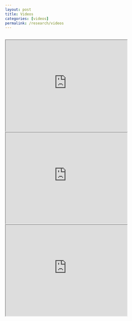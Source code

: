 ```yaml
---
layout: post
title: Videos
categories: [videos]
permalink: /research/videos
---							
```

<div>
<br>
                                    <iframe width="400" height="300" src="https://www.youtube.com/embed/4O2YaGSIp_Q?autoplay=0"></iframe>
                                    <iframe width="400" height="300" src="https://www.youtube.com/embed/VK58GJqiRaQ?autoplay=0"></iframe>
                                        <iframe width="400" height="300" src="https://www.youtube.com/embed/K9FICg86SZ0?autoplay=0"></iframe><br>
								</div>
<!--## HTML Elements-->

<!--Below is just about everything you'll need to style in the theme. Check the source code to see the many embedded elements within paragraphs.-->

<!--# Heading 1-->

<!--## Heading 2-->

<!--### Heading 3-->

<!--#### Heading 4-->

<!--##### Heading 5-->

<!--###### Heading 6-->

<!--### Body text-->



<!--![Smithsonian Image](https://images.unsplash.com/photo-1440635592348-167b1b30296f?crop=entropy&dpr=2&fit=crop&fm=jpg&h=475&ixjsv=2.1.0&ixlib=rb-0.3.5&q=50&w=1250)-->

<!--*This is emphasized*. Donec faucibus. Nunc iaculis suscipit dui. 53 = 125. Water is H2O. Nam sit amet sem. Aliquam libero nisi, imperdiet at, tincidunt nec, gravida vehicula, nisl. The New York Times (That’s a citation). Underline.Maecenas ornare tortor. Donec sed tellus eget sapien fringilla nonummy. Mauris a ante. Suspendisse quam sem, consequat at, commodo vitae, feugiat in, nunc. Morbi imperdiet augue quis tellus.-->

<!--HTML and CSS are our tools. Mauris a ante. Suspendisse quam sem, consequat at, commodo vitae, feugiat in, nunc. Morbi imperdiet augue quis tellus. Praesent mattis, massa quis luctus fermentum, turpis mi volutpat justo, eu volutpat enim diam eget metus.-->

<!--### Blockquotes-->



<!--## List Types-->

<!--### Ordered Lists-->

<!--1. Item one-->
<!--   1. sub item one-->
<!--   2. sub item two-->
<!--   3. sub item three-->
<!--2. Item two-->

<!--### Unordered Lists-->

<!--* Item one-->
<!--* Item two-->
<!--* Item three-->

<!--## Tables-->

<!--| Header 1 | Header 2 | Header 3 |-->
<!--|:--------|:-------:|--------:|-->
<!--| cell 1   | cell 2   | cell 3   |-->
<!--| cell 4   | cell 5   | cell 6   |-->
<!--|------>
<!--| cell 1   | cell 2   | cell 3   |-->
<!--| cell 4   | cell 5   | cell 6   |-->
<!--|=====-->
<!--| Foot 1   | Foot 2   | Foot 3   |-->

<!--## Code Snippets-->

<!--{% highlight css %}-->
<!--#container {-->
<!--  float: left;-->
<!--  margin: 0 -240px 0 0;-->
<!--  width: 100%;-->
<!--}-->
<!--{% endhighlight %}-->

<!--## Buttons-->

<!--Make any link standout more when applying the `.btn` class.-->

<!--{% highlight html %}-->
<!--<a href="#" class="btn btn-success">Success Button</a>-->
<!--{% endhighlight %}-->

<!--<div markdown="0"><a href="#" class="btn">Primary Button</a></div>-->
<!--<div markdown="0"><a href="#" class="btn btn-success">Success Button</a></div>-->
<!--<div markdown="0"><a href="#" class="btn btn-warning">Warning Button</a></div>-->
<!--<div markdown="0"><a href="#" class="btn btn-danger">Danger Button</a></div>-->
<!--<div markdown="0"><a href="#" class="btn btn-info">Info Button</a></div>-->

<!--## Notices-->

<!--**Watch out!** You can also add notices by appending `{: .notice}` to a paragraph.-->
<!--{: .notice}-->
